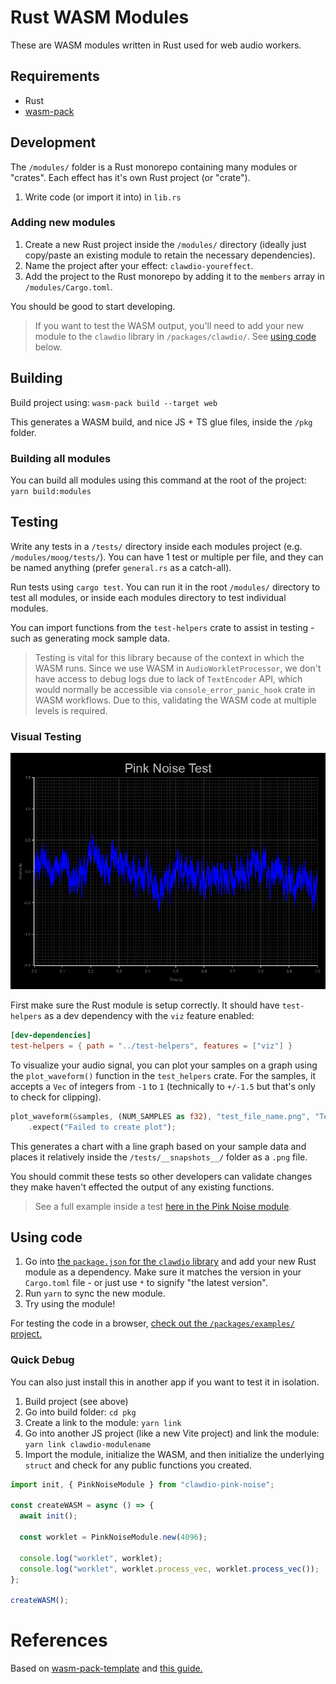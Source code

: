 # Rust WASM Modules

These are WASM modules written in Rust used for web audio workers.

## Requirements

- Rust
- [wasm-pack](https://github.com/rustwasm/wasm-pack)

## Development

The `/modules/` folder is a Rust monorepo containing many modules or "crates". Each effect has it's own Rust project (or "crate").

1. Write code (or import it into) in `lib.rs`

### Adding new modules

1. Create a new Rust project inside the `/modules/` directory (ideally just copy/paste an existing module to retain the necessary dependencies).
1. Name the project after your effect: `clawdio-youreffect`.
1. Add the project to the Rust monorepo by adding it to the `members` array in `/modules/Cargo.toml`.

You should be good to start developing.

> If you want to test the WASM output, you'll need to add your new module to the `clawdio` library in `/packages/clawdio/`. See [using code](#using-code) below.

## Building

Build project using: `wasm-pack build --target web`

This generates a WASM build, and nice JS + TS glue files, inside the `/pkg` folder.

### Building all modules

You can build all modules using this command at the root of the project: `yarn build:modules`

## Testing

Write any tests in a `/tests/` directory inside each modules project (e.g. `/modules/moog/tests/`). You can have 1 test or multiple per file, and they can be named anything (prefer `general.rs` as a catch-all).

Run tests using `cargo test`. You can run it in the root `/modules/` directory to test all modules, or inside each modules directory to test individual modules.

You can import functions from the `test-helpers` crate to assist in testing - such as generating mock sample data.

> Testing is vital for this library because of the context in which the WASM runs. Since we use WASM in `AudioWorkletProcessor`, we don't have access to debug logs due to lack of `TextEncoder` API, which would normally be accessible via `console_error_panic_hook` crate in WASM workflows. Due to this, validating the WASM code at multiple levels is required.

### Visual Testing

![Chart with line graph depicting audio waveform of pink noise](pink-noise/tests/__snapshots__/pink_noise_test.png)

First make sure the Rust module is setup correctly. It should have `test-helpers` as a dev dependency with the `viz` feature enabled:

```toml
[dev-dependencies]
test-helpers = { path = "../test-helpers", features = ["viz"] }
```

To visualize your audio signal, you can plot your samples on a graph using the `plot_waveform()` function in the `test_helpers` crate. For the samples, it accepts a `Vec` of integers from `-1` to `1` (technically to `+/-1.5` but that's only to check for clipping).

```rust
plot_waveform(&samples, (NUM_SAMPLES as f32), "test_file_name.png", "Test Name")
    .expect("Failed to create plot");
```

This generates a chart with a line graph based on your sample data and places it relatively inside the `/tests/__snapshots__/` folder as a `.png` file.

You should commit these tests so other developers can validate changes they make haven't effected the output of any existing functions.

> See a full example inside a test [here in the Pink Noise module](modules/pink-noise/tests/general.rs).

## Using code

1. Go into [the `package.json` for the `clawdio` library](packages/clawdio/package.json) and add your new Rust module as a dependency. Make sure it matches the version in your `Cargo.toml` file - or just use `*` to signify "the latest version".
1. Run `yarn` to sync the new module.
1. Try using the module!

For testing the code in a browser, [check out the `/packages/examples/` project.](packages/examples)

### Quick Debug

You can also just install this in another app if you want to test it in isolation.

1. Build project (see above)
1. Go into build folder: `cd pkg`
1. Create a link to the module: `yarn link`
1. Go into another JS project (like a new Vite project) and link the module: `yarn link clawdio-modulename`
1. Import the module, initialize the WASM, and then initialize the underlying `struct` and check for any public functions you created.

```ts
import init, { PinkNoiseModule } from "clawdio-pink-noise";

const createWASM = async () => {
  await init();

  const worklet = PinkNoiseModule.new(4096);

  console.log("worklet", worklet);
  console.log("worklet", worklet.process_vec, worklet.process_vec());
};

createWASM();
```

# References

Based on [wasm-pack-template](https://github.com/rustwasm/wasm-pack-template/tree/master) and [this guide.](rustwasm.github.io/docs/book/game-of-life/hello-world.html#build-the-project)
